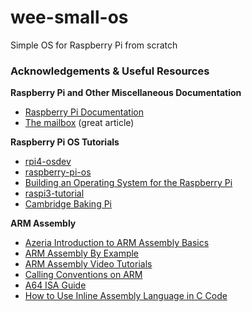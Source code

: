 # wee-small-os
Simple OS for Raspberry Pi from scratch

### Acknowledgements & Useful Resources
**Raspberry Pi and Other Miscellaneous Documentation**
- [Raspberry Pi Documentation](https://www.raspberrypi.com/documentation/computers/processors.html)
- [The mailbox](https://bitbanged.com/posts/understanding-rpi/the-mailbox/) (great article)

**Raspberry Pi OS Tutorials**
- [rpi4-osdev](https://github.com/babbleberry/rpi4-osdev/blob/master/part1-bootstrapping/README.md)
- [raspberry-pi-os](https://github.com/s-matyukevich/raspberry-pi-os/tree/master)
- [Building an Operating System for the Raspberry Pi](https://jsandler18.github.io/)
- [raspi3-tutorial](https://github.com/bztsrc/raspi3-tutorial/tree/master)
- [Cambridge Baking Pi](https://www.cl.cam.ac.uk/projects/raspberrypi/tutorials/os/index.html)

**ARM Assembly** 
- [Azeria Introduction to ARM Assembly Basics](https://azeria-labs.com/writing-arm-assembly-part-1/)
- [ARM Assembly By Example](https://armasm.com/)
- [ARM Assembly Video Tutorials](https://www.youtube.com/watch?v=kKtWsuuJEDs&list=PLn_It163He32Ujm-l_czgEBhbJjOUgFhg&index=1)
- [Calling Conventions on ARM](https://stackoverflow.com/questions/55518499/how-to-define-an-arm-assembly-function-that-can-be-used-in-c)
- [A64 ISA Guide](https://developer.arm.com/documentation/102374/0102)
- [How to Use Inline Assembly Language in C Code](https://gcc.gnu.org/onlinedocs/gcc/extensions-to-the-c-language-familyhow-to-use-inline-assembly-language-in-c-code.html)